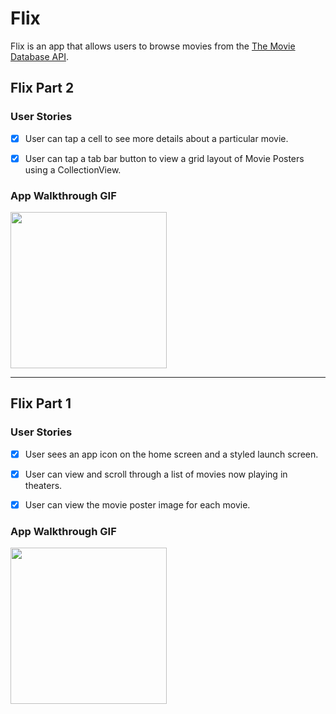 # Flix

Flix is an app that allows users to browse movies from the [The Movie Database API](http://docs.themoviedb.apiary.io/#).

## Flix Part 2

### User Stories


- [x]  User can tap a cell to see more details about a particular movie.
- [x]  User can tap a tab bar button to view a grid layout of Movie Posters using a CollectionView.



### App Walkthrough GIF

<img src="http://g.recordit.co/XUPh8KqSgj.gif" width=250><br>


---

## Flix Part 1

### User Stories


- [x]  User sees an app icon on the home screen and a styled launch screen.
- [x]  User can view and scroll through a list of movies now playing in theaters.
- [x]  User can view the movie poster image for each movie.


### App Walkthrough GIF

<img src="http://g.recordit.co/xzLEg0bYX5.gif" width=250><br>

